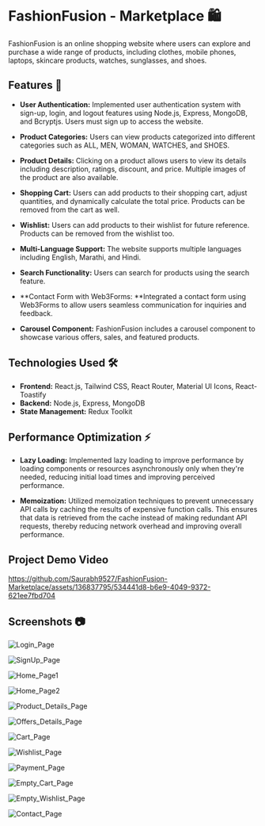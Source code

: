  
# FashionFusion - Marketplace 🛍️

FashionFusion is an online shopping website where users can explore and purchase a wide range of products, including clothes, mobile phones, laptops, skincare products, watches, sunglasses, and shoes.

## Features 🚀

- **User Authentication:** Implemented user authentication system with sign-up, login, and logout features using Node.js, Express, MongoDB, and Bcryptjs. Users must sign up to access the website.
  
- **Product Categories:** Users can view products categorized into different categories such as ALL, MEN, WOMAN, WATCHES, and SHOES.
  
- **Product Details:** Clicking on a product allows users to view its details including description, ratings, discount, and price. Multiple images of the product are also available.
  
- **Shopping Cart:** Users can add products to their shopping cart, adjust quantities, and dynamically calculate the total price. Products can be removed from the cart as well.

- **Wishlist:** Users can add products to their wishlist for future reference. Products can be removed from the wishlist too.
  
- **Multi-Language Support:** The website supports multiple languages including English, Marathi, and Hindi.
  
- **Search Functionality:** Users can search for products using the search feature.

- **Contact Form with Web3Forms: **Integrated a contact form using Web3Forms to allow users seamless communication for inquiries and feedback.

- **Carousel Component:** FashionFusion includes a carousel component to showcase various offers, sales, and featured products.

## Technologies Used 🛠️

- **Frontend:** React.js, Tailwind CSS, React Router, Material UI Icons, React-Toastify
- **Backend:** Node.js, Express, MongoDB
- **State Management:** Redux Toolkit


## Performance Optimization ⚡

- **Lazy Loading:** Implemented lazy loading to improve performance by loading components or resources asynchronously only when they're needed, reducing initial load times and improving perceived performance.

- **Memoization:** Utilized memoization techniques to prevent unnecessary API calls by caching the results of expensive function calls. This ensures that data is retrieved from the cache instead of making redundant API requests, thereby reducing network overhead and improving overall performance.

## Project Demo Video

https://github.com/Saurabh9527/FashionFusion-Marketplace/assets/136837795/534441d8-b6e9-4049-9372-621ee7fbd704

## Screenshots 📷


![Login_Page](https://github.com/Saurabh9527/FashionFusion-Marketplace/assets/136837795/3d90785d-6d73-4f6d-97e4-52cf654793b2)


![SignUp_Page](https://github.com/Saurabh9527/FashionFusion-Marketplace/assets/136837795/af312c06-a3ae-4ceb-867b-bca36e782a6f)


![Home_Page1](https://github.com/Saurabh9527/FashionFusion-Marketplace/assets/136837795/581e4a7a-2c66-4f4e-a1b7-fe34962efb38)


![Home_Page2](https://github.com/Saurabh9527/FashionFusion-Marketplace/assets/136837795/cd8d1c11-2e57-43a8-8ae9-3c4cc04ed51d)


![Product_Details_Page](https://github.com/Saurabh9527/FashionFusion-Marketplace/assets/136837795/68e37c2f-13cb-4c86-a759-faa17e5ebc85)


![Offers_Details_Page](https://github.com/Saurabh9527/FashionFusion-Marketplace/assets/136837795/7d5d5ec9-670f-4338-8d0c-2f46d3bf89fd)


![Cart_Page](https://github.com/Saurabh9527/FashionFusion-Marketplace/assets/136837795/f1faa240-f291-4ec0-84d0-8c3e2c36e2dc)


![Wishlist_Page](https://github.com/Saurabh9527/FashionFusion-Marketplace/assets/136837795/e7ea91c2-c26e-4245-9ff2-b51d4fb63861)


![Payment_Page](https://github.com/Saurabh9527/FashionFusion-Marketplace/assets/136837795/e2cb847d-e866-498b-a465-5867b44c3d1e)


![Empty_Cart_Page](https://github.com/Saurabh9527/FashionFusion-Marketplace/assets/136837795/e301b466-bf05-4de6-965e-8c0c2387a554)


![Empty_Wishlist_Page](https://github.com/Saurabh9527/FashionFusion-Marketplace/assets/136837795/c1b040d5-7745-422b-8e57-e73832b5c6cd)


![Contact_Page](https://github.com/Saurabh9527/FashionFusion-Marketplace/assets/136837795/71d22ab6-4a49-4fae-bada-c6c36f81f149)
